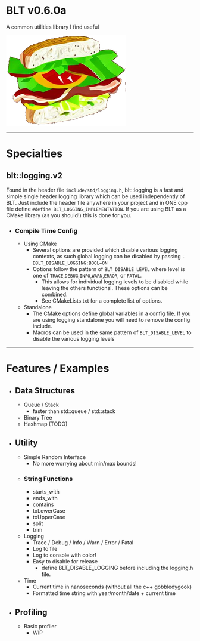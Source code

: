 # **BLT v0.6.0a**
A common utilities library I find useful

![Icon](icon_large.png)

---

# Specialties
## blt::logging.v2 
Found in the header file `include/std/logging.h`, blt::logging is a fast and simple
single header logging library which can be used independently of BLT. Just include
the header file anywhere in your project and in ONE cpp file define `#define BLT_LOGGING_IMPLEMENTATION`.
If you are using BLT as a CMake library (as you should!) this is done for you.
- ### Compile Time Config
  - Using CMake
    - Several options are provided which disable various logging contexts, as such global logging can be disabled by passing `-DBLT_DISABLE_LOGGING:BOOL=ON`
    - Options follow the pattern of `BLT_DISABLE_LEVEL` where level is one of `TRACE`,`DEBUG`,`INFO`,`WARN`,`ERROR`, or `FATAL`.
      - This allows for individual logging levels to be disabled while leaving the others functional. These options can be combined.
      - See CMakeLists.txt for a complete list of options.
  - Standalone
    - The CMake options define global variables in a config file. If you are using logging standalone you will need to remove the config include.
    - Macros can be used in the same pattern of `BLT_DISABLE_LEVEL` to disable the various logging levels
---

# **Features / Examples**
- ## Data Structures
  - Queue / Stack 
    - faster than std::queue / std::stack
  - Binary Tree
  - Hashmap (TODO)
- ## Utility
  - Simple Random Interface
    - No more worrying about min/max bounds!
  - ### String Functions
    - starts_with
    - ends_with
    - contains
    - toLowerCase
    - toUpperCase
    - split
    - trim
  - Logging
    - Trace / Debug / Info / Warn / Error / Fatal
    - Log to file
    - Log to console with color!
    - Easy to disable for release
      - define BLT_DISABLE_LOGGING before including the logging.h file.
  - Time
    - Current time in nanoseconds (without all the c++ gobbledygook)
    - Formatted time string with year/month/date + current time
- ## Profiling
  - Basic profiler
    - WIP